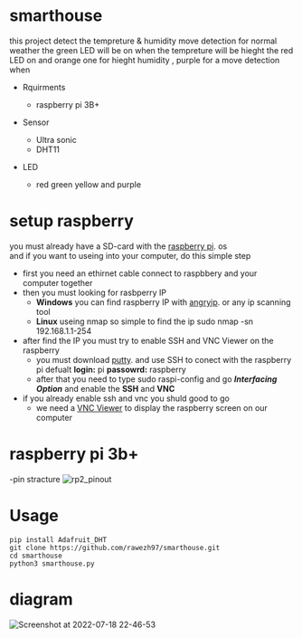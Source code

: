 # smarthouse
this project detect the tempreture &amp; humidity move detection
for normal weather the green LED will be on
when the tempreture will be hieght the red LED on
and orange one for hieght humidity , purple for a move detection when  

-  Rquirments  
      - raspberry pi 3B+  
       
-  Sensor  
    - Ultra sonic  
    - DHT11  
-  LED  
    - red green yellow and purple  

# setup raspberry
  you must already have a SD-card with the [raspberry pi](https://www.raspberrypi.com/software/). os  
  and if you want to useing into your computer, do this simple step  
  - first you need an ethirnet cable connect to raspbbery and your computer together  
  - then you must looking for rasbperry IP 
    - **Windows** you can find raspberry IP with [angryip](https://angryip.org/). or any ip scanning tool
    - **Linux** useing nmap so simple to find the ip sudo nmap -sn 192.168.1.1-254 
  - after find the IP you must try to enable SSH and VNC Viewer on the raspberry 
    - you must download [putty](https://www.putty.org/). and use SSH to conect with the raspberry pi defualt **login:** pi **passowrd:** raspberry
    - after that you need to type  sudo raspi-config  and go ***Interfacing Option***  and enable the **SSH** and **VNC**
   - if you already enable ssh and vnc you shuld good to go 
     - we need a [VNC Viewer](https://www.realvnc.com/en/connect/download/viewer/) to display the raspberry screen on our computer

# raspberry pi 3b+
-pin stracture
![rp2_pinout](https://user-images.githubusercontent.com/92225352/179687331-94c14ac3-fad1-423b-a775-70f0dfac6d48.png)


# Usage 
```
pip install Adafruit_DHT
git clone https://github.com/rawezh97/smarthouse.git
cd smarthouse
python3 smarthouse.py
```



# diagram 
![Screenshot at 2022-07-18 22-46-53](https://user-images.githubusercontent.com/92225352/179686109-ca3d37f9-fb05-4681-892d-0982539c4755.png)
